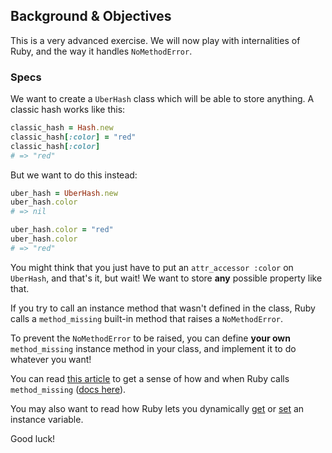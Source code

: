 ## Background & Objectives

This is a very advanced exercise. We will now play with internalities of Ruby, and the way it handles `NoMethodError`.

### Specs

We want to create a `UberHash` class which will be able to store anything. A classic hash works like this:

```ruby
classic_hash = Hash.new
classic_hash[:color] = "red"
classic_hash[:color]
# => "red"
```

But we want to do this instead:

```ruby
uber_hash = UberHash.new
uber_hash.color
# => nil

uber_hash.color = "red"
uber_hash.color
# => "red"
```

You might think that you just have to put an `attr_accessor :color` on `UberHash`, and that's it, but wait! We want to store **any** possible property like that.

If you try to call an instance method that wasn't defined in the class, Ruby calls a `method_missing` built-in method that raises a `NoMethodError`.

To prevent the `NoMethodError` to be raised, you can define **your own** `method_missing` instance method in your class, and implement it to do whatever you want!

You can read [this article](https://emmanuelhayford.com/3-practical-uses-of-ruby-method-missing/) to get a sense of how and when Ruby calls `method_missing` ([docs here](https://ruby-doc.org/core-2.5.3/BasicObject.html#method-i-method_missing)).

You may also want to read how Ruby lets you dynamically [get](https://ruby-doc.org/core-2.5.3/Object.html#method-i-instance_variable_get) or [set](https://ruby-doc.org/core-2.5.3/Object.html#method-i-instance_variable_set) an instance variable.

Good luck!
